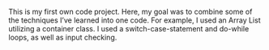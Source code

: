 This is my first own code project.
Here, my goal was to combine some of the techniques I’ve learned into one code.
For example, I used an Array List utilizing a container class.
I used a switch-case-statement and do-while loops, as well as input checking.